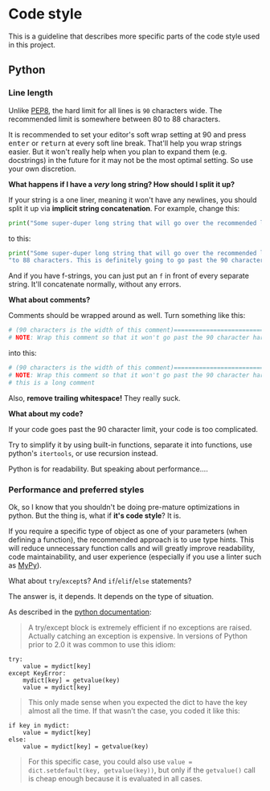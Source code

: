 # Code style

This is a guideline that describes more specific parts of the code style used in this project.

## Python


### Line length
Unlike [PEP8](https://www.python.org/dev/peps/pep-0008/), the hard limit for all lines is `90` characters wide. The recommended limit is somewhere between 80 to 88 characters.

It is recommended to set your editor's soft wrap setting at 90 and press <kbd>enter</kbd> or <kbd>return</kbd> at every soft line break. That'll help you wrap strings easier. But it won't really help when you plan to expand them (e.g. docstrings) in the future for it may not be the most optimal setting. So use your own discretion.

**What happens if I have a _very_ long string? How should I split it up?**

If your string is a one liner, meaning it won't have any newlines, you should split it up via **implicit string concatenation**. For example, change this:

```python
print("Some super-duper long string that will go over the recommended line limit of 80 to 88 characters. This is definitely going to go past the 90 character hard limit.")
```

to this:

```python
print("Some super-duper long string that will go over the recommended line limit of 80 "
"to 88 characters. This is definitely going to go past the 90 character hard limit.")
```
And if you have f-strings, you can just put an `f` in front of every separate string. It'll concatenate normally, without any errors.

**What about comments?**

Comments should be wrapped around as well. Turn something like this:
```python
# (90 characters is the width of this comment)============================================
# NOTE: Wrap this comment so that it won't go past the 90 character hard limit. So yeah, this is a long comment
```
into this:
```python
# (90 characters is the width of this comment)============================================
# NOTE: Wrap this comment so that it won't go past the 90 character hard limit. So yeah,
# this is a long comment
```
Also, **remove trailing whitespace!** They really suck.

**What about my code?**

If your code goes past the 90 character limit, your code is too complicated.

Try to simplify it by using built-in functions, separate it
into functions, use python's `itertools`, or use recursion instead.

Python is for readability. But speaking about performance....

### Performance and preferred styles

Ok, so I know that you shouldn't be doing pre-mature optimizations in python. But the thing is, what if **it's code style**? It is.

If you require a specific type of object as one of your parameters (when defining a function), the recommended approach is to use type hints. This will reduce 
unnecessary function calls and will greatly improve readability, code maintainability, and user experience (especially if you use a linter such as [MyPy](http://mypy-lang.org/)). 

What about `try`/`except`s? And `if`/`elif`/`else` statements?

The answer is, it depends. It depends on the type of situation.

As described in the [python documentation](https://docs.python.org/3/faq/design.html#how-fast-are-exceptions):

>A try/except block is extremely efficient if no exceptions are raised. Actually catching an exception is expensive. In versions of Python prior to 2.0 it was common to use this idiom:
```
try:
    value = mydict[key]
except KeyError:
    mydict[key] = getvalue(key)
    value = mydict[key]
```
>This only made sense when you expected the dict to have the key almost all the time. If that wasn’t the case, you coded it like this:
```
if key in mydict:
    value = mydict[key]
else:
    value = mydict[key] = getvalue(key)
```
>For this specific case, you could also use `value = dict.setdefault(key, getvalue(key))`, but only if the `getvalue()` call is cheap enough because it is evaluated in all cases.
